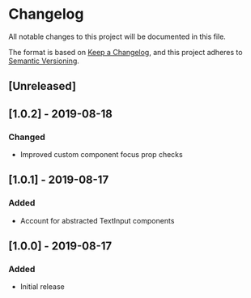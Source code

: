 # Changelog

All notable changes to this project will be documented in this file.

The format is based on [Keep a Changelog](https://keepachangelog.com/en/1.0.0/),
and this project adheres to [Semantic Versioning](https://semver.org/spec/v2.0.0.html).

## [Unreleased]

## [1.0.2] - 2019-08-18

### Changed

- Improved custom component focus prop checks

## [1.0.1] - 2019-08-17

### Added

- Account for abstracted TextInput components

## [1.0.0] - 2019-08-17

### Added

- Initial release
